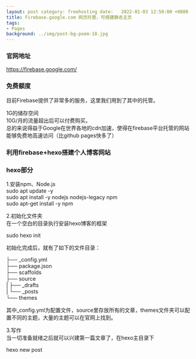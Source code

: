 ```yaml
---
layout: post category: freehosting date:   2022-01-03 12:50:00 +0800
title: Firebase.google.com 网页托管，可搭建静态主页
tags:
- Pages
background: ../img/post-bg-poem-18.jpg
---
```


### 官网地址
https://firebase.google.com/

### 免费额度
目前Firebase提供了非常多的服务，这里我们用到了其中的托管。

1G的储存空间<br>
10G/月的流量超出后可以付费购买。<br>
总的来说得益于Google在世界各地的cdn加速，使得在firebase平台托管的网站能够免费地高速访问（比github pages快多了）<br>

### 利用firebase+hexo搭建个人博客网站


### hexo部分
1.安装npm、Node.js<br>
sudo apt update -y<br>
sudo apt install -y nodejs nodejs-legacy npm<br>
sudo apt-get install -y npm<br>

2.初始化文件夹<br>
在一个空白的目录执行安装hexo博客的框架

sudo hexo init

初始化完成后，就有了如下的文件目录：

├── _config.yml<br>
├── package.json<br>
├── scaffolds<br>
├── source<br>
|   ├── _drafts<br>
|   └── _posts<br>
└── themes<br>

其中_config.yml为配置文件，source里存放所有的文章，themes文件夹可以配置不同的主题，大量的主题可以在官网上找到。

3.写作<br>
当一切准备就绪之后就可以兴建第一篇文章了，在hexo主目录下

hexo new post <title>

就会在source/_posts文件夹下生成一篇文章，比如运行了

hexo new post 第一篇文章

就会在上述目录下找到一个名为第一篇文章.md的文件，然后就可以在里面用markdown写作了。这里推荐使用Typora作为markdown的写作工具

4.生成静态页面html文件<br>
写作完成后，在根目录运行命令

hexo g

就会将文章和主题打包在一起生成HTML文件，生成的文件会放在根目录的public文件夹下。网站运行所需的所有东西全都被放在这个文件夹下。

同时，也可以运行

hexo server

这个命令会在本地启动服务器，可以通过http://localhost:4000/来预览效果。

可以看到hexo的使用非常简单。更多详细的说明可以查看官方文档。

但是我这里firebase作为托管服务器，实际运行的时候无需启动本地服务器可以直接执行命令把hexo博客提交到firebase平台。

完整提交内容：

firebase deploy

只提交更改内容：

firebase deploy --only hosting

部署就完成了，内容将部署至 Firebase项目的默认托管网址：project-id.firebaseapp.com

这样在我的博客网站：https://usg-cn.web.app/ 就可以看到修改后的结果了。



### firebase部分
Firebase ，谷歌的又一个神器，具体怎么神我就不多作介绍了，我们只用上了其中很小的一部分功能：托管。

关于托管，官方是这样介绍的：

Firebase 托管为您的网页应用提供快速、安全的静态托管。<br>
Firebase 托管是为开发者提供的生产级网页内容托管服务。 借助 Firebase 托管，您只需一条命令，便可轻松快捷地将网页应用和静态内容部署到全球内容分发网络。

使用Firebase有很多非常难得的好处：

全球SSD CDN，速度比GitHub快。<br>
一键回滚。Firebase托管使用一键式回滚提供完整的版本控制和管理。<br>
零配置的SSL，自动启动HTTPS。<br>
完美的中文文档支持。<br>
使用Firebase的体验非常好，虽然是谷歌的产品但是提供了非常完整的中文文档支持，而且写得非常简单易懂，同一个代码示例提供多种编程语言的版本，里面的很多功能都能快速上手。
<br>
1.创建项目<br>
首先访问Firebase创建一个项目。

创建时项目ID要注意，它会被用在URL上，如果不想自己定义域名的话以后就会一直用这个ID来作为域名访问。比如ID是usg-cn，<br>
那么域名就会是https://usg-cn.firebaseapp.com/ 和 https://usg-cn.web.app/<br>

2.初始化<br>
运行以下命令来安装Firebase（需预先安装Node.js）:

npm install -g firebase-tools

然后运行以下命令来登录，运行完后会弹出一个浏览器窗口：

firebase login

登录后再切换到刚才生成的Hexo目录下，

cd hexo/

运行

firebase init

运行时会让选择要使用什么功能，因为我们使用过的是托管所以这里选择Hosting，然后会提示选择一个用作公共根目录的目录。<br>
这个目录就是放所有静态文件的地方，默认为public，名字刚好和Hexo生成的静态文件目录名字一样，所以无需更改。

这个命令会在项目目录下创建一个firebase.json配置文件，可以通过它来自定义托管行为。

运行<br>
最后，完全所有改动后运行

hexo g

这个命令会让Hexo生成public文件夹，因为Firebase部署的就是public文件夹，所以要先运行Hexo。

然后运行

firebase deploy

部署就完成了，内容将部署至 Firebase项目的默认托管网址：project-id.firebaseapp.com

大功告成了，接下来就是欣赏博客的时候了。

常用命令<br>
hexo clean<br>
hexo generate<br>
hexo deploy<br>

hexo clean用于清除旧版本生成的静态文件（推送到远端的public文件）<br>
hexo generate生成新的静态文件（public文件），生成这个文件是根据/source文件中的内容生成<br>
hexo deploy推送github部署博客<br>
hexo new "postName" # 新建文章<br>
hexo new page "pageName" # 新建页面<br>
hexo generate # 生成静态页面至public目录<br>
hexo server # 开启预览访问端口（默认端口4000，'ctrl + c'关闭server）<br>
hexo deploy # 将静态博客页面部署到GitHub<br>
hexo help  # 查看帮助<br>
hexo version  # 查看Hexo的版本<br>
<br>
hexo new创建新的文章，创建的文章会在source/_posts/目录下，文章格式.md（Markdown格式），<br>
每次就可以直接编辑博客直接编辑这个文件就可以了，也可以把写好.md的文件直接拖到这个文件夹中<br>
hexo generate生成静态页面，生成的文件都是在public/文件下，这个文件就是最后推送到github的文件
